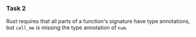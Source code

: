 ### Task 2

  Rust requires that all parts of a function's signature have type annotations, but `call_me` is missing the type annotation of `num`.
